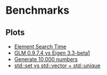 # Benchmarks

## Plots
- [Element Search Time](https://plot.ly/~Enhex/63.embed)
- [GLM 0.9.7.4 vs Eigen 3.3-beta1](https://plot.ly/~Enhex/41.embed)
- [Generate 10,000 numbers](https://plot.ly/~Enhex/53.embed)
- [std::set vs std::vector + std::unique](https://plot.ly/~Enhex/56.embed)
